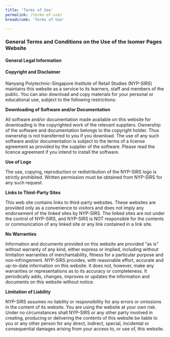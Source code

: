 ```yaml
---
title: 'Terms of Use'
permalink: /terms-of-use/
breadcrumb: 'Terms of Use'

---
```


### **General Terms and Conditions on the Use of the Isomer Pages Website**

#### **General Legal Information**

<h4>Copyright and Disclaimer</h4>

<p>Nanyang Polytechnic-Singapore Institute of Retail Studies (NYP-SIRS) maintains this website as a service to its learners, staff and members of the public. You can also download and copy materials for your personal or educational use, subject to the following restrictions:</p>

<b>Downloading of Software and/or Documentation</b>
<p>All software and/or documentation made available on this website for downloading is the copyrighted work of the relevant suppliers. Ownership of the software and documentation belongs to the copyright holder. Thus ownership is not transferred to you if you download. The use of any such software and/or documentation is subject to the terms of a license agreement as provided by the supplier of the software. Please read the licence agreement if you intend to install the software.</p>

<b>Use of Logo</b>
<p>The use, copying, reproduction or redistribution of the NYP-SIRS logo is strictly prohibited. Written permission must be obtained from NYP-SIRS for any such request.</p>

<b>Links to Third-Party Sites</b>
<p>This web site contains links to third-party websites. These websites are provided only as a convenience to visitors and does not imply any endorsement of the linked sites by NYP-SIRS. The linked sites are not under the control of NYP-SIRS, and NYP-SIRS is NOT responsible for the contents or communication of any linked site or any link contained in a link site.</p>

<b>No Warranties</b>
<p>Information and documents provided on this website are provided "as is" without warranty of any kind, either express or implied, including without limitation warranties of merchantability, fitness for a particular purpose and non-infringement. NYP-SIRS provides, with reasonable effort, accurate and up-to-date information on this website. It does not, however, make any warranties or representations as to its accuracy or completeness. It periodically adds, changes, improves or updates the information and documents on this website without notice.</p>

<b>Limitation of Liability</b>
<p>NYP-SIRS assumes no liability or responsibility for any errors or omissions in the content of its website. You are using the website at your own risk. Under no circumstances shall NYP-SIRS or any other party involved in creating, producing or delivering the contents of this website be liable to you or any other person for any direct, indirect, special, incidental or consequential damages arising from your access to, or use of, this website.</p>

